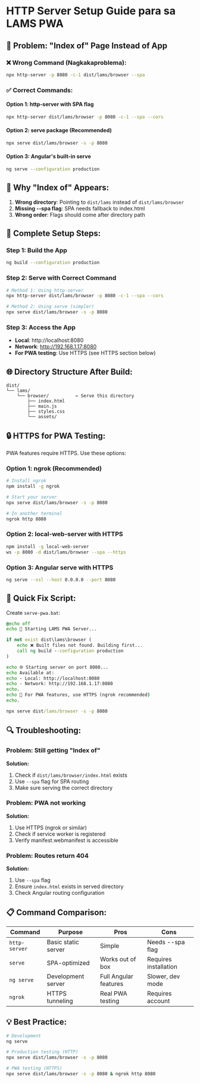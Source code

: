 # HTTP Server Setup Guide para sa LAMS PWA

## 🚨 Problem: "Index of" Page Instead of App

### ❌ **Wrong Command (Nagkakaproblema):**

```bash
npx http-server -p 8080 -c-1 dist/lams/browser --spa
```

### ✅ **Correct Commands:**

#### **Option 1: http-server with SPA flag**

```bash
npx http-server dist/lams/browser -p 8080 -c-1 --spa --cors
```

#### **Option 2: serve package (Recommended)**

```bash
npx serve dist/lams/browser -s -p 8080
```

#### **Option 3: Angular's built-in serve**

```bash
ng serve --configuration production
```

## 🔧 **Why "Index of" Appears:**

1. **Wrong directory**: Pointing to `dist/lams` instead of `dist/lams/browser`
2. **Missing --spa flag**: SPA needs fallback to index.html
3. **Wrong order**: Flags should come after directory path

## 📱 **Complete Setup Steps:**

### **Step 1: Build the App**

```bash
ng build --configuration production
```

### **Step 2: Serve with Correct Command**

```bash
# Method 1: Using http-server
npx http-server dist/lams/browser -p 8080 -c-1 --spa --cors

# Method 2: Using serve (simpler)
npx serve dist/lams/browser -s -p 8080
```

### **Step 3: Access the App**

- **Local**: http://localhost:8080
- **Network**: http://192.168.1.17:8080
- **For PWA testing**: Use HTTPS (see HTTPS section below)

## 🌐 **Directory Structure After Build:**

```
dist/
└── lams/
    └── browser/          ← Serve this directory
        ├── index.html
        ├── main.js
        ├── styles.css
        └── assets/
```

## 🔒 **HTTPS for PWA Testing:**

PWA features require HTTPS. Use these options:

### **Option 1: ngrok (Recommended)**

```bash
# Install ngrok
npm install -g ngrok

# Start your server
npx serve dist/lams/browser -s -p 8080

# In another terminal
ngrok http 8080
```

### **Option 2: local-web-server with HTTPS**

```bash
npm install -g local-web-server
ws -p 8080 -d dist/lams/browser --spa --https
```

### **Option 3: Angular serve with HTTPS**

```bash
ng serve --ssl --host 0.0.0.0 --port 8080
```

## 🚀 **Quick Fix Script:**

Create `serve-pwa.bat`:

```bat
@echo off
echo 🚀 Starting LAMS PWA Server...

if not exist dist\lams\browser (
    echo ❌ Built files not found. Building first...
    call ng build --configuration production
)

echo 🌐 Starting server on port 8080...
echo Available at:
echo - Local: http://localhost:8080
echo - Network: http://192.168.1.17:8080
echo.
echo 📱 For PWA features, use HTTPS (ngrok recommended)
echo.

npx serve dist/lams/browser -s -p 8080
```

## 🔍 **Troubleshooting:**

### **Problem: Still getting "Index of"**

**Solution:**

1. Check if `dist/lams/browser/index.html` exists
2. Use `--spa` flag for SPA routing
3. Make sure serving the correct directory

### **Problem: PWA not working**

**Solution:**

1. Use HTTPS (ngrok or similar)
2. Check if service worker is registered
3. Verify manifest.webmanifest is accessible

### **Problem: Routes return 404**

**Solution:**

1. Use `--spa` flag
2. Ensure `index.html` exists in served directory
3. Check Angular routing configuration

## 📋 **Command Comparison:**

| Command       | Purpose             | Pros                  | Cons                  |
| ------------- | ------------------- | --------------------- | --------------------- |
| `http-server` | Basic static server | Simple                | Needs --spa flag      |
| `serve`       | SPA-optimized       | Works out of box      | Requires installation |
| `ng serve`    | Development server  | Full Angular features | Slower, dev mode      |
| `ngrok`       | HTTPS tunneling     | Real PWA testing      | Requires account      |

## 💡 **Best Practice:**

```bash
# Development
ng serve

# Production testing (HTTP)
npx serve dist/lams/browser -s -p 8080

# PWA testing (HTTPS)
npx serve dist/lams/browser -s -p 8080 & ngrok http 8080
```
